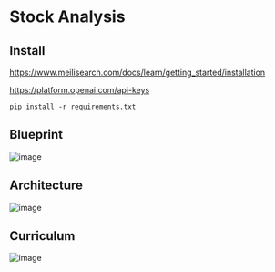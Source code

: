 # Stock Analysis

## Install

https://www.meilisearch.com/docs/learn/getting_started/installation

https://platform.openai.com/api-keys

```
pip install -r requirements.txt
```


## Blueprint

![image](https://github.com/jongwony/fast_campus/assets/12846075/b4eb49ba-e493-4e78-b41f-4b1112513a6c)

## Architecture

![image](https://github.com/jongwony/fast_campus/assets/12846075/917c32b4-de17-41f6-adac-fc02dad9ef82)

## Curriculum

![image](https://github.com/jongwony/fast_campus/assets/12846075/9f17253c-d94e-47c8-bb83-586da8027013)
